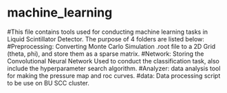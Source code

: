 # machine_learning
#This file contains tools used for conducting machine learning tasks in Liquid Scintillator Detector. The purpose of 4 folders are listed below:
#Preprocessing: Converting Monte Carlo Simulation .root file to a 2D Grid (theta, phi), and store them as a sparse matrix.
#Network: Storing the Convolutional Neural Network Used to conduct the classification task, also include the hyperparameter search algorithm.
#Analyzer: data analysis tool for making the pressure map and roc curves.
#data: Data processing script to be use on BU SCC cluster.
